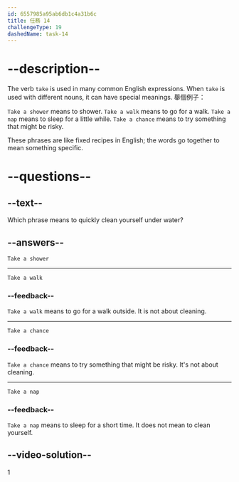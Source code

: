 ```yaml
---
id: 6557985a95ab6db1c4a31b6c
title: 任務 14
challengeType: 19
dashedName: task-14
---
```


# --description--

The verb `take` is used in many common English expressions. When `take` is used with different nouns, it can have special meanings. 舉個例子：

`Take a shower` means to shower. `Take a walk` means to go for a walk. `Take a nap` means to sleep for a little while. `Take a chance` means to try something that might be risky.

These phrases are like fixed recipes in English; the words go together to mean something specific.

# --questions--

## --text--

Which phrase means to quickly clean yourself under water?

## --answers--

`Take a shower`

---

`Take a walk`

### --feedback--

`Take a walk` means to go for a walk outside. It is not about cleaning.

---

`Take a chance`

### --feedback--

`Take a chance` means to try something that might be risky. It's not about cleaning.

---

`Take a nap`

### --feedback--

`Take a nap` means to sleep for a short time. It does not mean to clean yourself.

## --video-solution--

1

